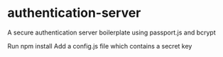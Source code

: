 # authentication-server  
A secure authentication server boilerplate using passport.js and bcrypt

Run npm install
Add a config.js file which contains a secret key
